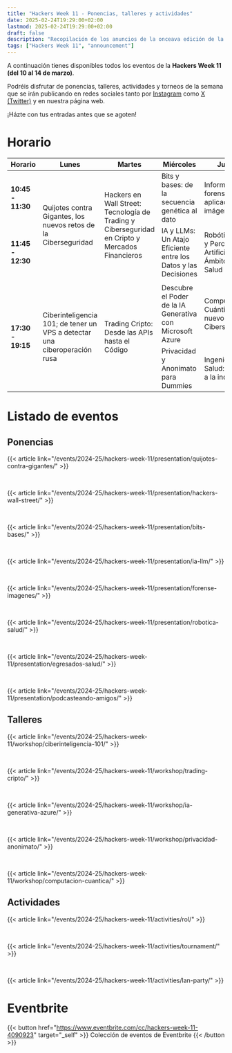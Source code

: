 ```yaml
---
title: "Hackers Week 11 - Ponencias, talleres y actividades"
date: 2025-02-24T19:29:00+02:00
lastmod: 2025-02-24T19:29:00+02:00
draft: false
description: "Recopilación de los anuncios de la onceava edición de la Hackers Week"
tags: ["Hackers Week 11", "announcement"]
---
```


A continuación tienes disponibles todos los eventos de la **Hackers Week 11 (del 10 al 14 de marzo)**.

Podréis disfrutar de ponencias, talleres, actividades y torneos de la semana que se irán publicando en redes sociales tanto por [Instagram](https://www.instagram.com/hackersweek/) como [X (Twitter)](https://twitter.com/HackersWeek) y en nuestra página web.

¡Házte con tus entradas antes que se agoten!

# Horario
<table><thead>
  <tr>
    <th class="v-align">Horario</th>
    <th class="v-align">Lunes</th>
    <th class="v-align">Martes</th>
    <th class="v-align">Miércoles</th>
    <th class="v-align">Jueves</th>
    <th class="v-align">Viernes</th>
  </tr></thead>
<tbody>
  <tr>
    <td class="v-align"><b>10:45 - 11:30</b></td>
    <td class="h-align" rowspan="2">Quijotes contra Gigantes, los nuevos retos de la Ciberseguridad</td>
    <td class="h-align" rowspan="2">Hackers en Wall Street: Tecnología de Trading y Ciberseguridad en Cripto y Mercados Financieros</td>
    <td>Bits y bases: de la secuencia genética al dato</td>
    <td>Informática forense aplicada a imágenes</td>
    <td class="h-align" rowspan="2">Podcasteando con Amigos</td>
  </tr>
  <tr>
    <td class="v-align"><b>11:45 - 12:30</b></td>
    <td>IA y LLMs: Un Atajo Eficiente entre los Datos y las Decisiones</td>
    <td>Robótica Móvil y Percepción Artificial en el Ámbito de la Salud</td>
  </tr>
  <tr>
    <td colspan="6"></td>
  </tr>
  <tr>
    <td class="v-align" rowspan="2"><b>17:30 - 19:15</b></td>
    <td class="h-align" rowspan="2">Ciberinteligencia 101; de tener un VPS a detectar una ciberoperación rusa</td>
    <td class="h-align" rowspan="2">Trading Cripto: Desde las APIs hasta el Código</td>
    <td>Descubre el Poder de la IA Generativa con Microsoft Azure</td>
    <td class>Computación Cuántica: un nuevo reto en Ciberseguridad</td>
    <td class="h-align" rowspan="2">-</td>
  </tr>
  <tr>
    <td>Privacidad y Anonimato para Dummies</td>
    <td>Ingeniería de la Salud: Del aula a la industria</td>
  </tr>
</tbody></table>

# Listado de eventos
## Ponencias
{{< article link="/events/2024-25/hackers-week-11/presentation/quijotes-contra-gigantes/" >}}

<br/>

{{< article link="/events/2024-25/hackers-week-11/presentation/hackers-wall-street/" >}}

<br/>

{{< article link="/events/2024-25/hackers-week-11/presentation/bits-bases/" >}}

<br/>

{{< article link="/events/2024-25/hackers-week-11/presentation/ia-llm/" >}}

<br/>

{{< article link="/events/2024-25/hackers-week-11/presentation/forense-imagenes/" >}}

<br/>

{{< article link="/events/2024-25/hackers-week-11/presentation/robotica-salud/" >}}

<br/>

{{< article link="/events/2024-25/hackers-week-11/presentation/egresados-salud/" >}}

<br/>

{{< article link="/events/2024-25/hackers-week-11/presentation/podcasteando-amigos/" >}}

## Talleres
{{< article link="/events/2024-25/hackers-week-11/workshop/ciberinteligencia-101/" >}}

<br/>

{{< article link="/events/2024-25/hackers-week-11/workshop/trading-cripto/" >}}

<br/>

{{< article link="/events/2024-25/hackers-week-11/workshop/ia-generativa-azure/" >}}

<br/>

{{< article link="/events/2024-25/hackers-week-11/workshop/privacidad-anonimato/" >}}

<br/>

{{< article link="/events/2024-25/hackers-week-11/workshop/computacion-cuantica/" >}}

## Actividades
{{< article link="/events/2024-25/hackers-week-11/activities/rol/" >}}

<br />

{{< article link="/events/2024-25/hackers-week-11/activities/tournament/" >}}

<br />

{{< article link="/events/2024-25/hackers-week-11/activities/lan-party/" >}}

# Eventbrite
{{< button href="https://www.eventbrite.com/cc/hackers-week-11-4090923" target="_self" >}}
Colección de eventos de Eventbrite
{{< /button >}}

